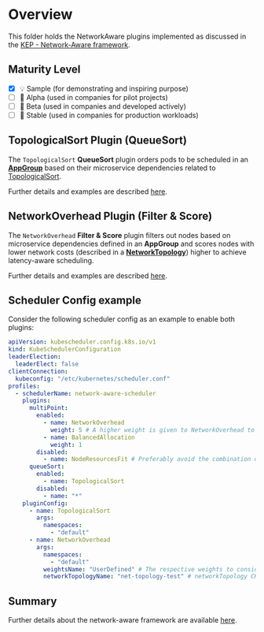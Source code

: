 # Overview

This folder holds the NetworkAware plugins implemented as discussed in the [KEP - Network-Aware framework](https://github.com/kubernetes-sigs/scheduler-plugins/pull/282).

## Maturity Level

- [x] 💡 Sample (for demonstrating and inspiring purpose)
- [ ] 👶 Alpha (used in companies for pilot projects)
- [ ] 👦 Beta (used in companies and developed actively)
- [ ] 👨 Stable (used in companies for production workloads)

## TopologicalSort Plugin (QueueSort)

The `TopologicalSort` **QueueSort** plugin orders pods to be scheduled in an [**AppGroup**](https://github.com/diktyo-io/appgroup-api) based on their 
microservice dependencies related to [TopologicalSort](https://en.wikipedia.org/wiki/Topological_sorting).
 
Further details and examples are described [here](../networkaware/topologicalsort).

## NetworkOverhead Plugin (Filter & Score)

The `NetworkOverhead` **Filter & Score** plugin filters out nodes based on microservice dependencies 
defined in an **AppGroup** and scores nodes with lower network costs (described in a [**NetworkTopology**](https://github.com/diktyo-io/networktopology-api))
higher to achieve latency-aware scheduling.

Further details and examples are described [here](../networkaware/networkoverhead). 

## Scheduler Config example 

Consider the following scheduler config as an example to enable both plugins:

```yaml
apiVersion: kubescheduler.config.k8s.io/v1
kind: KubeSchedulerConfiguration
leaderElection:
  leaderElect: false
clientConnection:
  kubeconfig: "/etc/kubernetes/scheduler.conf"
profiles:
  - schedulerName: network-aware-scheduler
    plugins:
      multiPoint:
        enabled:
          - name: NetworkOverhead
            weight: 5 # A higher weight is given to NetworkOverhead to favor allocation schemes with lower latency.
          - name: BalancedAllocation
            weight: 1
        disabled:
          - name: NodeResourcesFit # Preferably avoid the combination of NodeResourcesFit with NetworkOverhead
      queueSort:
        enabled:
          - name: TopologicalSort
        disabled:
          - name: "*"
    pluginConfig:
      - name: TopologicalSort
        args:
          namespaces:
            - "default"
      - name: NetworkOverhead
        args:
          namespaces:
            - "default"
          weightsName: "UserDefined" # The respective weights to consider in the plugins
          networkTopologyName: "net-topology-test" # networkTopology CR to be used by the plugins
```

## Summary

Further details about the network-aware framework are available [here](../../kep/260-network-aware-scheduling/README.md).
